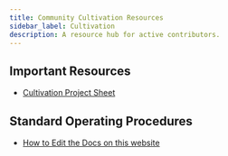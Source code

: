```yaml
---
title: Community Cultivation Resources
sidebar_label: Cultivation
description: A resource hub for active contributors.
---
```

## Important Resources
- [Cultivation Project Sheet](https://docs.google.com/spreadsheets/d/1tEXql34BcB34KuOoeTD8C-opmnFSYji7tDkt-_UcdkM/edit#gid=1152703281)

## Standard Operating Procedures
- [How to Edit the Docs on this website](https://roamresearch.com/#/app/SourceCred/page/gUykKZsQq)